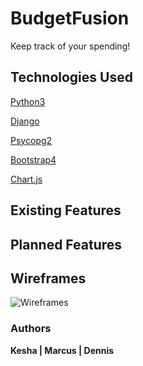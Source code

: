 # BudgetFusion

Keep track of your spending!

## Technologies Used
[Python3](https://www.python.org/download/releases/3.0/)

[Django](https://www.djangoproject.com/)

[Psycopg2](https://pypi.org/project/psycopg2/)

[Bootstrap4](https://getbootstrap.com/)

[Chart.js](https://www.chartjs.org/)


## Existing Features

## Planned Features

## Wireframes
![Wireframes](https://i.imgur.com/UHA3m8a.png)

### Authors
__Kesha | Marcus | Dennis__